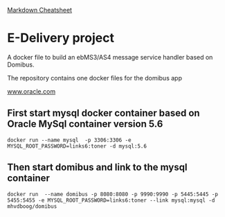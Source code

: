 [Markdown Cheatsheet](https://github.com/adam-p/markdown-here/wiki/Markdown-Cheatsheet)

# E-Delivery project
A docker file to build an ebMS3/AS4 message service handler based on Domibus.

The repository contains one docker files for the domibus app

www.oracle.com
## First start mysql docker container based on Oracle MySql container version 5.6
`docker run --name mysql  -p 3306:3306 -e MYSQL_ROOT_PASSWORD=links6:toner -d mysql:5.6`

## Then start domibus and link to the mysql container
`docker run  --name domibus -p 8080:8080 -p 9990:9990 -p 5445:5445 -p 5455:5455 -e MYSQL_ROOT_PASSWORD=links6:toner --link mysql:mysql -d mhvdboog/domibus`